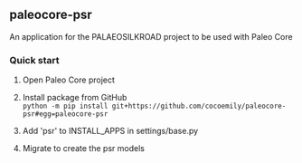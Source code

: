 ## paleocore-psr

An application for the PALAEOSILKROAD project to be used with Paleo Core 

### Quick start
1. Open Paleo Core project
2. Install package from GitHub  
`python -m pip install git+https://github.com/cocoemily/paleocore-psr#egg=paleocore-psr`
 
3. Add 'psr' to INSTALL_APPS in settings/base.py
4. Migrate to create the psr models
